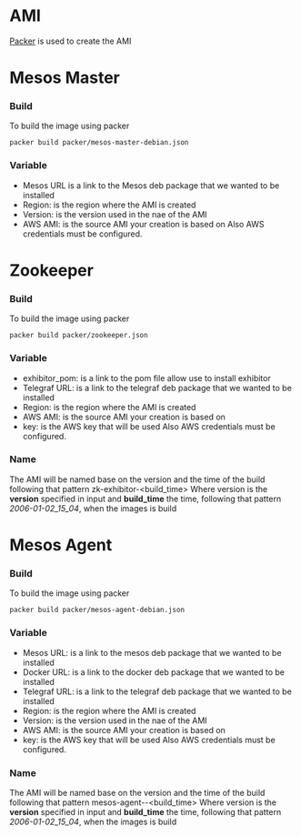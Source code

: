 
# AMI

[Packer](https://www.packer.io/) is used to create the AMI

# Mesos Master

### Build

To build the image using packer
```
packer build packer/mesos-master-debian.json

```

### Variable

* Mesos URL is a link to the Mesos deb package that we wanted to be installed
* Region: is the region where the AMI is created
* Version: is the version used in the nae of the AMI
* AWS AMI: is the source AMI your creation is based on
Also AWS credentials must be configured.

# Zookeeper

### Build

To build the image using packer
```
packer build packer/zookeeper.json
```


### Variable

* exhibitor_pom: is a link to the pom file allow use to install exhibitor
* Telegraf URL: is a link to the telegraf deb package that we wanted to be 
installed 
* Region: is the region where the AMI is created
* AWS AMI: is the source AMI your creation is based on
* key: is the AWS key that will be used
Also AWS credentials must be configured.

### Name

The AMI will be named base on the version and the time of the build following 
that pattern
zk-exhibitor-<build_time>
Where version is the **version** specified in input and **build_time** the 
time, following that pattern *2006-01-02_15_04*, when the images is build


# Mesos Agent

### Build

To build the image using packer
```
packer build packer/mesos-agent-debian.json
```

### Variable

* Mesos URL: is a link to the mesos deb package that we wanted to be installed
* Docker URL: is a link to the docker deb package that we wanted to be 
installed
* Telegraf URL: is a link to the telegraf deb package that we wanted to be 
installed 
* Region: is the region where the AMI is created
* Version: is the version used in the nae of the AMI
* AWS AMI: is the source AMI your creation is based on
* key: is the AWS key that will be used
Also AWS credentials must be configured.

### Name

The AMI will be named base on the version and the time of the build following 
that pattern
mesos-agent-<version>-<build_time>
Where version is the **version** specified in input and **build_time** the 
time, following that pattern *2006-01-02_15_04*, when the images is build

